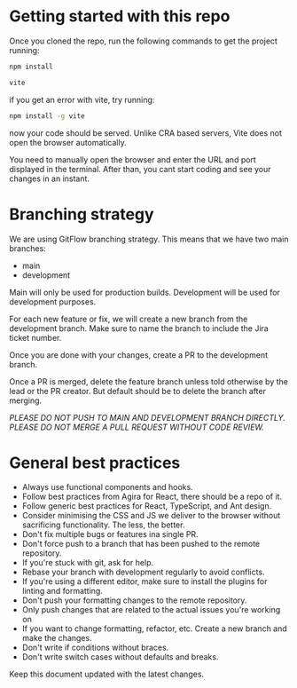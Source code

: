 # Getting started with this repo
Once you cloned the repo, run the following commands to get the project running:

```bash
npm install

vite
```

if you get an error with vite, try running:

```bash
npm install -g vite
```
now your code should be served. Unlike CRA based servers, Vite does not open the browser automatically.

You need to manually open the browser and enter the URL and port displayed in the terminal. After than, you cant start coding and see your changes in an instant.

# Branching strategy

We are using GitFlow branching strategy. This means that we have two main branches:

- main
- development

Main will only be used for production builds. Development will be used for development purposes.

For each new feature or fix, we will create a new branch from the development branch. Make sure to name the branch to include the Jira ticket number.

Once you are done with your changes, create a PR to the development branch.

Once a PR is merged, delete the feature branch unless told otherwise by the lead or the PR creator. But default should be to delete the branch after merging.

*PLEASE DO NOT PUSH TO MAIN AND DEVELOPMENT BRANCH DIRECTLY.*
*PLEASE DO NOT MERGE A PULL REQUEST WITHOUT CODE REVIEW.*

# General best practices

- Always use functional components and hooks.
- Follow best practices from Agira for React, there should be a repo of it.
- Follow generic best practices for React, TypeScript, and Ant design.
- Consider minimising the CSS and JS we deliver to the browser without sacrificing functionality. The less, the better.
- Don't fix multiple bugs or features ina single PR.
- Don't force push to a branch that has been pushed to the remote repository.
- If you're stuck with git, ask for help.
- Rebase your branch with development regularly to avoid conflicts.
- If you're using a different editor, make sure to install the plugins for linting and formatting.
- Don't push your formatting changes to the remote repository.
- Only push changes that are related to the actual issues you're working on
- If you want to change formatting, refactor, etc. Create a new branch and make the changes.
- Don't write if conditions without braces.
- Don't write switch cases without defaults and breaks.

Keep this document updated with the latest changes.